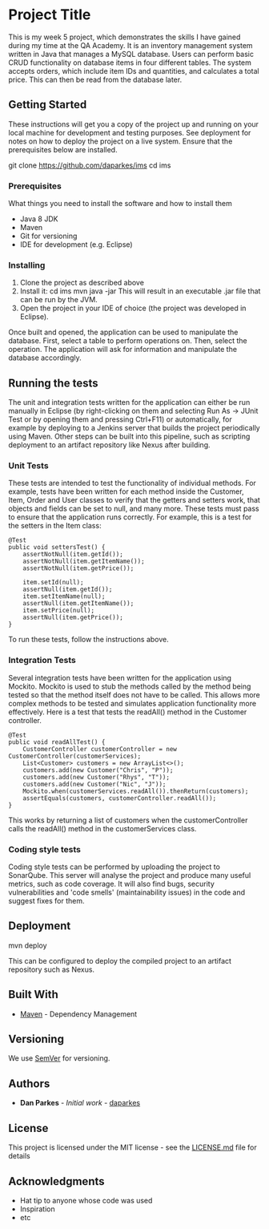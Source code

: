 # Project Title

This is my week 5 project, which demonstrates the skills I have gained during my time at the QA Academy.
It is an inventory management system written in Java that manages a MySQL database. Users can perform basic
CRUD functionality on database items in four different tables. The system accepts orders, which include item
IDs and quantities, and calculates a total price. This can then be read from the database later.

## Getting Started

These instructions will get you a copy of the project up and running on your local machine for development
and testing purposes. See deployment for notes on how to deploy the project on a live system.
Ensure that the prerequisites below are installed.

git clone https://github.com/daparkes/ims
cd ims

### Prerequisites

What things you need to install the software and how to install them

- Java 8 JDK
- Maven
- Git for versioning
- IDE for development (e.g. Eclipse)


### Installing

1. Clone the project as described above
2. Install it:
cd ims
mvn java -jar
This will result in an executable .jar file that can be run by the JVM.
3. Open the project in your IDE of choice (the project was developed in Eclipse).

Once built and opened, the application can be used to manipulate the database.
First, select a table to perform operations on.
Then, select the operation.
The application will ask for information and manipulate the database accordingly.

## Running the tests

The unit and integration tests written for the application can either be run manually in Eclipse (by right-clicking on them
and selecting Run As -> JUnit Test or by opening them and pressing Ctrl+F11) or automatically, for example by deploying
to a Jenkins server that builds the project periodically using Maven. Other steps can be built into this pipeline, such as
scripting deployment to an artifact repository like Nexus after building.

### Unit Tests 

These tests are intended to test the functionality of individual methods. For example, tests have been written for each
method inside the Customer, Item, Order and User classes to verify that the getters and setters work, that objects and fields
can be set to null, and many more. These tests must pass to ensure that the application runs correctly. For example, this is
a test for the setters in the Item class:
	
	@Test
	public void settersTest() {
		assertNotNull(item.getId());
		assertNotNull(item.getItemName());
		assertNotNull(item.getPrice());
		
		item.setId(null);
		assertNull(item.getId());
		item.setItemName(null);
		assertNull(item.getItemName());
		item.setPrice(null);
		assertNull(item.getPrice());	
	}
	
To run these tests, follow the instructions above.

### Integration Tests 
Several integration tests have been written for the application using Mockito. Mockito is used to stub the methods called
by the method being tested so that the method itself does not have to be called. This allows more complex methods to be
tested and simulates application functionality more effectively.
Here is a test that tests the readAll() method in the Customer controller.

	@Test
	public void readAllTest() {
		CustomerController customerController = new CustomerController(customerServices);
		List<Customer> customers = new ArrayList<>();
		customers.add(new Customer("Chris", "P"));
		customers.add(new Customer("Rhys", "T"));
		customers.add(new Customer("Nic", "J"));
		Mockito.when(customerServices.readAll()).thenReturn(customers);
		assertEquals(customers, customerController.readAll());
	}

This works by returning a list of customers when the customerController calls the readAll() method in the customerServices
class.


### Coding style tests

Coding style tests can be performed by uploading the project to SonarQube. This server will analyse the project and produce
many useful metrics, such as code coverage. It will also find bugs, security vulnerabilities and 'code smells'
(maintainability issues) in the code and suggest fixes for them.

## Deployment

mvn deploy

This can be configured to deploy the compiled project to an artifact repository such as Nexus.

## Built With

* [Maven](https://maven.apache.org/) - Dependency Management

## Versioning

We use [SemVer](http://semver.org/) for versioning.

## Authors

* **Dan Parkes** - *Initial work* - [daparkes](https://github.com/daparkes)

## License

This project is licensed under the MIT license - see the [LICENSE.md](LICENSE.md) file for details 

## Acknowledgments

* Hat tip to anyone whose code was used
* Inspiration
* etc

